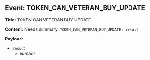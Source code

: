 ## Event: TOKEN_CAN_VETERAN_BUY_UPDATE

**Title:** TOKEN CAN VETERAN BUY UPDATE

**Content:**
Needs summary.
`TOKEN_CAN_VETERAN_BUY_UPDATE: result`

**Payload:**
- `result`
  - *number*